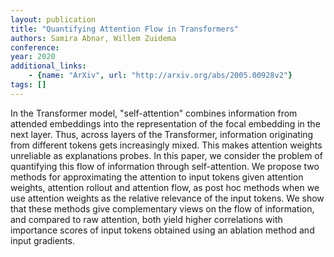 ```yaml
---
layout: publication
title: "Quantifying Attention Flow in Transformers"
authors: Samira Abnar, Willem Zuidema
conference: 
year: 2020
additional_links: 
    - {name: "ArXiv", url: "http://arxiv.org/abs/2005.00928v2"}
tags: []
---
```

In the Transformer model, "self-attention" combines information from attended
embeddings into the representation of the focal embedding in the next layer.
Thus, across layers of the Transformer, information originating from different
tokens gets increasingly mixed. This makes attention weights unreliable as
explanations probes. In this paper, we consider the problem of quantifying this
flow of information through self-attention. We propose two methods for
approximating the attention to input tokens given attention weights, attention
rollout and attention flow, as post hoc methods when we use attention weights
as the relative relevance of the input tokens. We show that these methods give
complementary views on the flow of information, and compared to raw attention,
both yield higher correlations with importance scores of input tokens obtained
using an ablation method and input gradients.